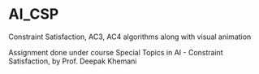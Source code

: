 # AI_CSP
Constraint Satisfaction, AC3, AC4 algorithms along with visual animation  

Assignment done under course Special Topics in AI - Constraint Satisfaction, by Prof. Deepak Khemani